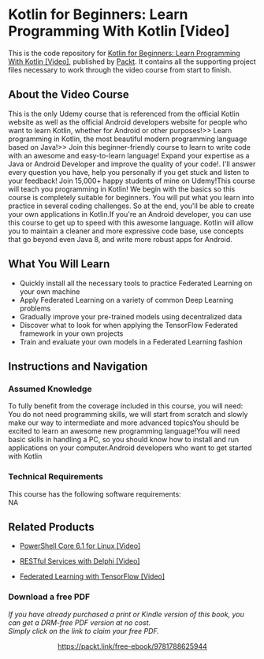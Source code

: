 # Kotlin for Beginners: Learn Programming With Kotlin [Video]
This is the code repository for [Kotlin for Beginners: Learn Programming With Kotlin [Video]](https://www.packtpub.com/big-data-and-business-intelligence/federated-learning-tensorflow-video?utm_source=github&utm_medium=repository&utm_campaign=9781838823658), published by [Packt](https://www.packtpub.com/?utm_source=github). It contains all the supporting project files necessary to work through the video course from start to finish.
## About the Video Course
This is the only Udemy course that is referenced from the official Kotlin website as well as the official Android developers website for people who want to learn Kotlin, whether for Android or other purposes!>> Learn programming in Kotlin, the most beautiful modern programming language based on Java!>> Join this beginner-friendly course to learn to write code with an awesome and easy-to-learn language! Expand your expertise as a Java or Android Developer and improve the quality of your code!. I'll answer every question you have, help you personally if you get stuck and listen to your feedback! Join 15,000+ happy students of mine on Udemy!This course will teach you programming in Kotlin! We begin with the basics so this course is completely suitable for beginners. You will put what you learn into practice in several coding challenges. So at the end, you'll be able to create your own applications in Kotlin.If you're an Android developer, you can use this course to get up to speed with this awesome language. Kotlin will allow you to maintain a cleaner and more expressive code base, use concepts that go beyond even Java 8, and write more robust apps for Android.

<H2>What You Will Learn</H2>
<DIV class=book-info-will-learn-text>
<UL>
<LI>Quickly install all the necessary tools to practice Federated Learning on your own machine 
<LI>Apply Federated Learning on a variety of common Deep Learning problems 
<LI>Gradually improve your pre-trained models using decentralized data 
<LI>Discover what to look for when applying the TensorFlow Federated framework in your own projects 
<LI>Train and evaluate your own models in a Federated Learning fashion </LI></UL></DIV>

## Instructions and Navigation
### Assumed Knowledge
To fully benefit from the coverage included in this course, you will need:<br/>
You do not need programming skills, we will start from scratch and slowly make our way to intermediate and more advanced topicsYou should be excited to learn an awesome new programming language!You will need basic skills in handling a PC, so you should know how to install and run applications on your computer.Android developers who want to get started with Kotlin
### Technical Requirements
This course has the following software requirements:<br/>
NA

## Related Products
* [PowerShell Core 6.1 for Linux [Video]](https://www.packtpub.com/big-data-and-business-intelligence/federated-learning-tensorflow-video?utm_source=github&utm_medium=repository&utm_campaign=9781838823658)

* [RESTful Services with Delphi [Video]](https://www.packtpub.com/big-data-and-business-intelligence/federated-learning-tensorflow-video?utm_source=github&utm_medium=repository&utm_campaign=9781838823658)

* [Federated Learning with TensorFlow [Video]](https://www.packtpub.com/big-data-and-business-intelligence/federated-learning-tensorflow-video?utm_source=github&utm_medium=repository&utm_campaign=9781838823658)

### Download a free PDF

 <i>If you have already purchased a print or Kindle version of this book, you can get a DRM-free PDF version at no cost.<br>Simply click on the link to claim your free PDF.</i>
<p align="center"> <a href="https://packt.link/free-ebook/9781788625944">https://packt.link/free-ebook/9781788625944 </a> </p>